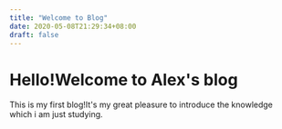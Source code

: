```yaml
---
title: "Welcome to Blog"
date: 2020-05-08T21:29:34+08:00
draft: false
---
```


# Hello!Welcome to Alex's blog
This is my first blog!It's my great pleasure to introduce the knowledge
which i am just studying.
